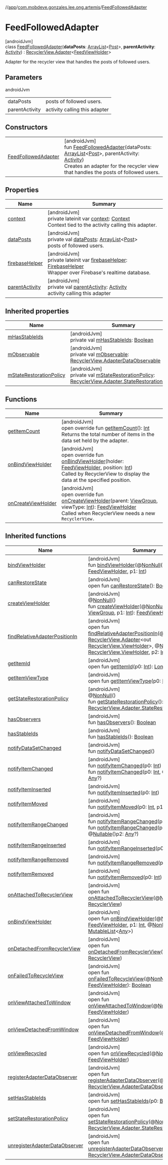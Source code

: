//[app](../../../index.md)/[com.mobdeve.gonzales.lee.ong.artemis](../index.md)/[FeedFollowedAdapter](index.md)

# FeedFollowedAdapter

[androidJvm]\
class [FeedFollowedAdapter](index.md)(**dataPosts**: [ArrayList](https://developer.android.com/reference/kotlin/java/util/ArrayList.html)<[Post](../-post/index.md)>, **parentActivity**: [Activity](https://developer.android.com/reference/kotlin/android/app/Activity.html)) : [RecyclerView.Adapter](https://developer.android.com/reference/kotlin/androidx/recyclerview/widget/RecyclerView.Adapter.html)<[FeedViewHolder](../-feed-view-holder/index.md)> 

Adapter for the recycler view that handles the posts of followed users.

## Parameters

androidJvm

| | |
|---|---|
| dataPosts | posts of followed users. |
| parentActivity | activity calling this adapter |

## Constructors

| | |
|---|---|
| [FeedFollowedAdapter](-feed-followed-adapter.md) | [androidJvm]<br>fun [FeedFollowedAdapter](-feed-followed-adapter.md)(dataPosts: [ArrayList](https://developer.android.com/reference/kotlin/java/util/ArrayList.html)<[Post](../-post/index.md)>, parentActivity: [Activity](https://developer.android.com/reference/kotlin/android/app/Activity.html))<br>Creates an adapter for the recycler view that handles the posts of followed users. |

## Properties

| Name | Summary |
|---|---|
| [context](context.md) | [androidJvm]<br>private lateinit var [context](context.md): [Context](https://developer.android.com/reference/kotlin/android/content/Context.html)<br>Context tied to the activity calling this adapter. |
| [dataPosts](data-posts.md) | [androidJvm]<br>private val [dataPosts](data-posts.md): [ArrayList](https://developer.android.com/reference/kotlin/java/util/ArrayList.html)<[Post](../-post/index.md)><br>posts of followed users. |
| [firebaseHelper](firebase-helper.md) | [androidJvm]<br>private lateinit var [firebaseHelper](firebase-helper.md): [FirebaseHelper](../-firebase-helper/index.md)<br>Wrapper over Firebase's realtime database. |
| [parentActivity](parent-activity.md) | [androidJvm]<br>private val [parentActivity](parent-activity.md): [Activity](https://developer.android.com/reference/kotlin/android/app/Activity.html)<br>activity calling this adapter |

## Inherited properties

| Name | Summary |
|---|---|
| [mHasStableIds](index.md#-1791992877%2FProperties%2F-912451524) | [androidJvm]<br>private val [mHasStableIds](index.md#-1791992877%2FProperties%2F-912451524): [Boolean](https://kotlinlang.org/api/latest/jvm/stdlib/kotlin/-boolean/index.html) |
| [mObservable](index.md#-205092653%2FProperties%2F-912451524) | [androidJvm]<br>private val [mObservable](index.md#-205092653%2FProperties%2F-912451524): [RecyclerView.AdapterDataObservable](https://developer.android.com/reference/kotlin/androidx/recyclerview/widget/RecyclerView.AdapterDataObservable.html) |
| [mStateRestorationPolicy](index.md#-1589897929%2FProperties%2F-912451524) | [androidJvm]<br>private val [mStateRestorationPolicy](index.md#-1589897929%2FProperties%2F-912451524): [RecyclerView.Adapter.StateRestorationPolicy](https://developer.android.com/reference/kotlin/androidx/recyclerview/widget/RecyclerView.Adapter.StateRestorationPolicy.html) |

## Functions

| Name | Summary |
|---|---|
| [getItemCount](get-item-count.md) | [androidJvm]<br>open override fun [getItemCount](get-item-count.md)(): [Int](https://kotlinlang.org/api/latest/jvm/stdlib/kotlin/-int/index.html)<br>Returns the total number of items in the data set held by the adapter. |
| [onBindViewHolder](on-bind-view-holder.md) | [androidJvm]<br>open override fun [onBindViewHolder](on-bind-view-holder.md)(holder: [FeedViewHolder](../-feed-view-holder/index.md), position: [Int](https://kotlinlang.org/api/latest/jvm/stdlib/kotlin/-int/index.html))<br>Called by RecyclerView to display the data at the specified position. |
| [onCreateViewHolder](on-create-view-holder.md) | [androidJvm]<br>open override fun [onCreateViewHolder](on-create-view-holder.md)(parent: [ViewGroup](https://developer.android.com/reference/kotlin/android/view/ViewGroup.html), viewType: [Int](https://kotlinlang.org/api/latest/jvm/stdlib/kotlin/-int/index.html)): [FeedViewHolder](../-feed-view-holder/index.md)<br>Called when RecyclerView needs a new <code>RecyclerView. |

## Inherited functions

| Name | Summary |
|---|---|
| [bindViewHolder](../-unregistered-feed-adapter/index.md#1639428236%2FFunctions%2F-912451524) | [androidJvm]<br>fun [bindViewHolder](../-unregistered-feed-adapter/index.md#1639428236%2FFunctions%2F-912451524)(@[NonNull](https://developer.android.com/reference/kotlin/androidx/annotation/NonNull.html)()p0: [FeedViewHolder](../-feed-view-holder/index.md), p1: [Int](https://kotlinlang.org/api/latest/jvm/stdlib/kotlin/-int/index.html)) |
| [canRestoreState](../-unregistered-feed-adapter/index.md#-533870738%2FFunctions%2F-912451524) | [androidJvm]<br>open fun [canRestoreState](../-unregistered-feed-adapter/index.md#-533870738%2FFunctions%2F-912451524)(): [Boolean](https://kotlinlang.org/api/latest/jvm/stdlib/kotlin/-boolean/index.html) |
| [createViewHolder](../-unregistered-feed-adapter/index.md#1423244545%2FFunctions%2F-912451524) | [androidJvm]<br>@[NonNull](https://developer.android.com/reference/kotlin/androidx/annotation/NonNull.html)()<br>fun [createViewHolder](../-unregistered-feed-adapter/index.md#1423244545%2FFunctions%2F-912451524)(@[NonNull](https://developer.android.com/reference/kotlin/androidx/annotation/NonNull.html)()p0: [ViewGroup](https://developer.android.com/reference/kotlin/android/view/ViewGroup.html), p1: [Int](https://kotlinlang.org/api/latest/jvm/stdlib/kotlin/-int/index.html)): [FeedViewHolder](../-feed-view-holder/index.md) |
| [findRelativeAdapterPositionIn](../-unregistered-feed-adapter/index.md#-1238180073%2FFunctions%2F-912451524) | [androidJvm]<br>open fun [findRelativeAdapterPositionIn](../-unregistered-feed-adapter/index.md#-1238180073%2FFunctions%2F-912451524)(@[NonNull](https://developer.android.com/reference/kotlin/androidx/annotation/NonNull.html)()p0: [RecyclerView.Adapter](https://developer.android.com/reference/kotlin/androidx/recyclerview/widget/RecyclerView.Adapter.html)<out [RecyclerView.ViewHolder](https://developer.android.com/reference/kotlin/androidx/recyclerview/widget/RecyclerView.ViewHolder.html)>, @[NonNull](https://developer.android.com/reference/kotlin/androidx/annotation/NonNull.html)()p1: [RecyclerView.ViewHolder](https://developer.android.com/reference/kotlin/androidx/recyclerview/widget/RecyclerView.ViewHolder.html), p2: [Int](https://kotlinlang.org/api/latest/jvm/stdlib/kotlin/-int/index.html)): [Int](https://kotlinlang.org/api/latest/jvm/stdlib/kotlin/-int/index.html) |
| [getItemId](../-unregistered-feed-adapter/index.md#725914875%2FFunctions%2F-912451524) | [androidJvm]<br>open fun [getItemId](../-unregistered-feed-adapter/index.md#725914875%2FFunctions%2F-912451524)(p0: [Int](https://kotlinlang.org/api/latest/jvm/stdlib/kotlin/-int/index.html)): [Long](https://kotlinlang.org/api/latest/jvm/stdlib/kotlin/-long/index.html) |
| [getItemViewType](../-unregistered-feed-adapter/index.md#714126295%2FFunctions%2F-912451524) | [androidJvm]<br>open fun [getItemViewType](../-unregistered-feed-adapter/index.md#714126295%2FFunctions%2F-912451524)(p0: [Int](https://kotlinlang.org/api/latest/jvm/stdlib/kotlin/-int/index.html)): [Int](https://kotlinlang.org/api/latest/jvm/stdlib/kotlin/-int/index.html) |
| [getStateRestorationPolicy](../-unregistered-feed-adapter/index.md#1717359980%2FFunctions%2F-912451524) | [androidJvm]<br>@[NonNull](https://developer.android.com/reference/kotlin/androidx/annotation/NonNull.html)()<br>fun [getStateRestorationPolicy](../-unregistered-feed-adapter/index.md#1717359980%2FFunctions%2F-912451524)(): [RecyclerView.Adapter.StateRestorationPolicy](https://developer.android.com/reference/kotlin/androidx/recyclerview/widget/RecyclerView.Adapter.StateRestorationPolicy.html) |
| [hasObservers](../-unregistered-feed-adapter/index.md#1092162006%2FFunctions%2F-912451524) | [androidJvm]<br>fun [hasObservers](../-unregistered-feed-adapter/index.md#1092162006%2FFunctions%2F-912451524)(): [Boolean](https://kotlinlang.org/api/latest/jvm/stdlib/kotlin/-boolean/index.html) |
| [hasStableIds](../-unregistered-feed-adapter/index.md#16685238%2FFunctions%2F-912451524) | [androidJvm]<br>fun [hasStableIds](../-unregistered-feed-adapter/index.md#16685238%2FFunctions%2F-912451524)(): [Boolean](https://kotlinlang.org/api/latest/jvm/stdlib/kotlin/-boolean/index.html) |
| [notifyDataSetChanged](../-unregistered-feed-adapter/index.md#-1095556076%2FFunctions%2F-912451524) | [androidJvm]<br>fun [notifyDataSetChanged](../-unregistered-feed-adapter/index.md#-1095556076%2FFunctions%2F-912451524)() |
| [notifyItemChanged](../-unregistered-feed-adapter/index.md#-1721030169%2FFunctions%2F-912451524) | [androidJvm]<br>fun [notifyItemChanged](../-unregistered-feed-adapter/index.md#-1721030169%2FFunctions%2F-912451524)(p0: [Int](https://kotlinlang.org/api/latest/jvm/stdlib/kotlin/-int/index.html))<br>fun [notifyItemChanged](../-unregistered-feed-adapter/index.md#748267402%2FFunctions%2F-912451524)(p0: [Int](https://kotlinlang.org/api/latest/jvm/stdlib/kotlin/-int/index.html), @[Nullable](https://developer.android.com/reference/kotlin/androidx/annotation/Nullable.html)()p1: [Any](https://kotlinlang.org/api/latest/jvm/stdlib/kotlin/-any/index.html)?) |
| [notifyItemInserted](../-unregistered-feed-adapter/index.md#2137269507%2FFunctions%2F-912451524) | [androidJvm]<br>fun [notifyItemInserted](../-unregistered-feed-adapter/index.md#2137269507%2FFunctions%2F-912451524)(p0: [Int](https://kotlinlang.org/api/latest/jvm/stdlib/kotlin/-int/index.html)) |
| [notifyItemMoved](../-unregistered-feed-adapter/index.md#-1694317867%2FFunctions%2F-912451524) | [androidJvm]<br>fun [notifyItemMoved](../-unregistered-feed-adapter/index.md#-1694317867%2FFunctions%2F-912451524)(p0: [Int](https://kotlinlang.org/api/latest/jvm/stdlib/kotlin/-int/index.html), p1: [Int](https://kotlinlang.org/api/latest/jvm/stdlib/kotlin/-int/index.html)) |
| [notifyItemRangeChanged](../-unregistered-feed-adapter/index.md#1769183193%2FFunctions%2F-912451524) | [androidJvm]<br>fun [notifyItemRangeChanged](../-unregistered-feed-adapter/index.md#1769183193%2FFunctions%2F-912451524)(p0: [Int](https://kotlinlang.org/api/latest/jvm/stdlib/kotlin/-int/index.html), p1: [Int](https://kotlinlang.org/api/latest/jvm/stdlib/kotlin/-int/index.html))<br>fun [notifyItemRangeChanged](../-unregistered-feed-adapter/index.md#1916975740%2FFunctions%2F-912451524)(p0: [Int](https://kotlinlang.org/api/latest/jvm/stdlib/kotlin/-int/index.html), p1: [Int](https://kotlinlang.org/api/latest/jvm/stdlib/kotlin/-int/index.html), @[Nullable](https://developer.android.com/reference/kotlin/androidx/annotation/Nullable.html)()p2: [Any](https://kotlinlang.org/api/latest/jvm/stdlib/kotlin/-any/index.html)?) |
| [notifyItemRangeInserted](../-unregistered-feed-adapter/index.md#-2104748521%2FFunctions%2F-912451524) | [androidJvm]<br>fun [notifyItemRangeInserted](../-unregistered-feed-adapter/index.md#-2104748521%2FFunctions%2F-912451524)(p0: [Int](https://kotlinlang.org/api/latest/jvm/stdlib/kotlin/-int/index.html), p1: [Int](https://kotlinlang.org/api/latest/jvm/stdlib/kotlin/-int/index.html)) |
| [notifyItemRangeRemoved](../-unregistered-feed-adapter/index.md#999899269%2FFunctions%2F-912451524) | [androidJvm]<br>fun [notifyItemRangeRemoved](../-unregistered-feed-adapter/index.md#999899269%2FFunctions%2F-912451524)(p0: [Int](https://kotlinlang.org/api/latest/jvm/stdlib/kotlin/-int/index.html), p1: [Int](https://kotlinlang.org/api/latest/jvm/stdlib/kotlin/-int/index.html)) |
| [notifyItemRemoved](../-unregistered-feed-adapter/index.md#-189254469%2FFunctions%2F-912451524) | [androidJvm]<br>fun [notifyItemRemoved](../-unregistered-feed-adapter/index.md#-189254469%2FFunctions%2F-912451524)(p0: [Int](https://kotlinlang.org/api/latest/jvm/stdlib/kotlin/-int/index.html)) |
| [onAttachedToRecyclerView](../-unregistered-feed-adapter/index.md#-1243461790%2FFunctions%2F-912451524) | [androidJvm]<br>open fun [onAttachedToRecyclerView](../-unregistered-feed-adapter/index.md#-1243461790%2FFunctions%2F-912451524)(@[NonNull](https://developer.android.com/reference/kotlin/androidx/annotation/NonNull.html)()p0: [RecyclerView](https://developer.android.com/reference/kotlin/androidx/recyclerview/widget/RecyclerView.html)) |
| [onBindViewHolder](../-unregistered-feed-adapter/index.md#1964273201%2FFunctions%2F-912451524) | [androidJvm]<br>open fun [onBindViewHolder](../-unregistered-feed-adapter/index.md#1964273201%2FFunctions%2F-912451524)(@[NonNull](https://developer.android.com/reference/kotlin/androidx/annotation/NonNull.html)()p0: [FeedViewHolder](../-feed-view-holder/index.md), p1: [Int](https://kotlinlang.org/api/latest/jvm/stdlib/kotlin/-int/index.html), @[NonNull](https://developer.android.com/reference/kotlin/androidx/annotation/NonNull.html)()p2: [MutableList](https://kotlinlang.org/api/latest/jvm/stdlib/kotlin.collections/-mutable-list/index.html)<[Any](https://kotlinlang.org/api/latest/jvm/stdlib/kotlin/-any/index.html)>) |
| [onDetachedFromRecyclerView](../-unregistered-feed-adapter/index.md#-1201433889%2FFunctions%2F-912451524) | [androidJvm]<br>open fun [onDetachedFromRecyclerView](../-unregistered-feed-adapter/index.md#-1201433889%2FFunctions%2F-912451524)(@[NonNull](https://developer.android.com/reference/kotlin/androidx/annotation/NonNull.html)()p0: [RecyclerView](https://developer.android.com/reference/kotlin/androidx/recyclerview/widget/RecyclerView.html)) |
| [onFailedToRecycleView](../-unregistered-feed-adapter/index.md#1870910300%2FFunctions%2F-912451524) | [androidJvm]<br>open fun [onFailedToRecycleView](../-unregistered-feed-adapter/index.md#1870910300%2FFunctions%2F-912451524)(@[NonNull](https://developer.android.com/reference/kotlin/androidx/annotation/NonNull.html)()p0: [FeedViewHolder](../-feed-view-holder/index.md)): [Boolean](https://kotlinlang.org/api/latest/jvm/stdlib/kotlin/-boolean/index.html) |
| [onViewAttachedToWindow](../-unregistered-feed-adapter/index.md#-1941608138%2FFunctions%2F-912451524) | [androidJvm]<br>open fun [onViewAttachedToWindow](../-unregistered-feed-adapter/index.md#-1941608138%2FFunctions%2F-912451524)(@[NonNull](https://developer.android.com/reference/kotlin/androidx/annotation/NonNull.html)()p0: [FeedViewHolder](../-feed-view-holder/index.md)) |
| [onViewDetachedFromWindow](../-unregistered-feed-adapter/index.md#1077465331%2FFunctions%2F-912451524) | [androidJvm]<br>open fun [onViewDetachedFromWindow](../-unregistered-feed-adapter/index.md#1077465331%2FFunctions%2F-912451524)(@[NonNull](https://developer.android.com/reference/kotlin/androidx/annotation/NonNull.html)()p0: [FeedViewHolder](../-feed-view-holder/index.md)) |
| [onViewRecycled](../-unregistered-feed-adapter/index.md#1053094488%2FFunctions%2F-912451524) | [androidJvm]<br>open fun [onViewRecycled](../-unregistered-feed-adapter/index.md#1053094488%2FFunctions%2F-912451524)(@[NonNull](https://developer.android.com/reference/kotlin/androidx/annotation/NonNull.html)()p0: [FeedViewHolder](../-feed-view-holder/index.md)) |
| [registerAdapterDataObserver](../-unregistered-feed-adapter/index.md#-149943229%2FFunctions%2F-912451524) | [androidJvm]<br>open fun [registerAdapterDataObserver](../-unregistered-feed-adapter/index.md#-149943229%2FFunctions%2F-912451524)(@[NonNull](https://developer.android.com/reference/kotlin/androidx/annotation/NonNull.html)()p0: [RecyclerView.AdapterDataObserver](https://developer.android.com/reference/kotlin/androidx/recyclerview/widget/RecyclerView.AdapterDataObserver.html)) |
| [setHasStableIds](../-unregistered-feed-adapter/index.md#1991189249%2FFunctions%2F-912451524) | [androidJvm]<br>open fun [setHasStableIds](../-unregistered-feed-adapter/index.md#1991189249%2FFunctions%2F-912451524)(p0: [Boolean](https://kotlinlang.org/api/latest/jvm/stdlib/kotlin/-boolean/index.html)) |
| [setStateRestorationPolicy](../-unregistered-feed-adapter/index.md#1439711293%2FFunctions%2F-912451524) | [androidJvm]<br>open fun [setStateRestorationPolicy](../-unregistered-feed-adapter/index.md#1439711293%2FFunctions%2F-912451524)(@[NonNull](https://developer.android.com/reference/kotlin/androidx/annotation/NonNull.html)()p0: [RecyclerView.Adapter.StateRestorationPolicy](https://developer.android.com/reference/kotlin/androidx/recyclerview/widget/RecyclerView.Adapter.StateRestorationPolicy.html)) |
| [unregisterAdapterDataObserver](../-unregistered-feed-adapter/index.md#607934410%2FFunctions%2F-912451524) | [androidJvm]<br>open fun [unregisterAdapterDataObserver](../-unregistered-feed-adapter/index.md#607934410%2FFunctions%2F-912451524)(@[NonNull](https://developer.android.com/reference/kotlin/androidx/annotation/NonNull.html)()p0: [RecyclerView.AdapterDataObserver](https://developer.android.com/reference/kotlin/androidx/recyclerview/widget/RecyclerView.AdapterDataObserver.html)) |
